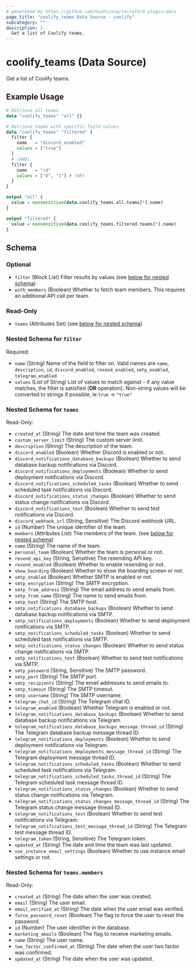 ```yaml
---
# generated by https://github.com/hashicorp/terraform-plugin-docs
page_title: "coolify_teams Data Source - coolify"
subcategory: ""
description: |-
  Get a list of Coolify teams.
---
```


# coolify_teams (Data Source)

Get a list of Coolify teams.

## Example Usage

```terraform
# Retrieve all teams
data "coolify_teams" "all" {}

# Retrieve teams with specific field values
data "coolify_teams" "filtered" {
  filter {
    name   = "discord_enabled"
    values = ["true"]
  }
  # (AND)
  filter {
    name   = "id"
    values = ["0", "1"] # (OR)
  }
}

output "all" {
  value = nonsensitive(data.coolify_teams.all.teams[*].name)
}

output "filtered" {
  value = nonsensitive(data.coolify_teams.filtered.teams[*].name)
}
```

<!-- schema generated by tfplugindocs -->
## Schema

### Optional

- `filter` (Block List) Filter results by values (see [below for nested schema](#nestedblock--filter))
- `with_members` (Boolean) Whether to fetch team members. This requires an additional API call per team.

### Read-Only

- `teams` (Attributes Set) (see [below for nested schema](#nestedatt--teams))

<a id="nestedblock--filter"></a>
### Nested Schema for `filter`

Required:

- `name` (String) Name of the field to filter on. Valid names are `name`, `description`, `id`, `discord_enabled`, `resend_enabled`, `smtp_enabled`, `telegram_enabled`
- `values` (List of String) List of values to match against - if any value matches, the filter is satisfied (**OR** operation). Non-string values will be converted to strings if possible, ie `true` -> `"true"`


<a id="nestedatt--teams"></a>
### Nested Schema for `teams`

Read-Only:

- `created_at` (String) The date and time the team was created.
- `custom_server_limit` (String) The custom server limit.
- `description` (String) The description of the team.
- `discord_enabled` (Boolean) Whether Discord is enabled or not.
- `discord_notifications_database_backups` (Boolean) Whether to send database backup notifications via Discord.
- `discord_notifications_deployments` (Boolean) Whether to send deployment notifications via Discord.
- `discord_notifications_scheduled_tasks` (Boolean) Whether to send scheduled task notifications via Discord.
- `discord_notifications_status_changes` (Boolean) Whether to send status change notifications via Discord.
- `discord_notifications_test` (Boolean) Whether to send test notifications via Discord.
- `discord_webhook_url` (String, Sensitive) The Discord webhook URL.
- `id` (Number) The unique identifier of the team.
- `members` (Attributes List) The members of the team. (see [below for nested schema](#nestedatt--teams--members))
- `name` (String) The name of the team.
- `personal_team` (Boolean) Whether the team is personal or not.
- `resend_api_key` (String, Sensitive) The resending API key.
- `resend_enabled` (Boolean) Whether to enable resending or not.
- `show_boarding` (Boolean) Whether to show the boarding screen or not.
- `smtp_enabled` (Boolean) Whether SMTP is enabled or not.
- `smtp_encryption` (String) The SMTP encryption.
- `smtp_from_address` (String) The email address to send emails from.
- `smtp_from_name` (String) The name to send emails from.
- `smtp_host` (String) The SMTP host.
- `smtp_notifications_database_backups` (Boolean) Whether to send database backup notifications via SMTP.
- `smtp_notifications_deployments` (Boolean) Whether to send deployment notifications via SMTP.
- `smtp_notifications_scheduled_tasks` (Boolean) Whether to send scheduled task notifications via SMTP.
- `smtp_notifications_status_changes` (Boolean) Whether to send status change notifications via SMTP.
- `smtp_notifications_test` (Boolean) Whether to send test notifications via SMTP.
- `smtp_password` (String, Sensitive) The SMTP password.
- `smtp_port` (String) The SMTP port.
- `smtp_recipients` (String) The email addresses to send emails to.
- `smtp_timeout` (String) The SMTP timeout.
- `smtp_username` (String) The SMTP username.
- `telegram_chat_id` (String) The Telegram chat ID.
- `telegram_enabled` (Boolean) Whether Telegram is enabled or not.
- `telegram_notifications_database_backups` (Boolean) Whether to send database backup notifications via Telegram.
- `telegram_notifications_database_backups_message_thread_id` (String) The Telegram database backup message thread ID.
- `telegram_notifications_deployments` (Boolean) Whether to send deployment notifications via Telegram.
- `telegram_notifications_deployments_message_thread_id` (String) The Telegram deployment message thread ID.
- `telegram_notifications_scheduled_tasks` (Boolean) Whether to send scheduled task notifications via Telegram.
- `telegram_notifications_scheduled_tasks_thread_id` (String) The Telegram scheduled task message thread ID.
- `telegram_notifications_status_changes` (Boolean) Whether to send status change notifications via Telegram.
- `telegram_notifications_status_changes_message_thread_id` (String) The Telegram status change message thread ID.
- `telegram_notifications_test` (Boolean) Whether to send test notifications via Telegram.
- `telegram_notifications_test_message_thread_id` (String) The Telegram test message thread ID.
- `telegram_token` (String, Sensitive) The Telegram token.
- `updated_at` (String) The date and time the team was last updated.
- `use_instance_email_settings` (Boolean) Whether to use instance email settings or not.

<a id="nestedatt--teams--members"></a>
### Nested Schema for `teams.members`

Read-Only:

- `created_at` (String) The date when the user was created.
- `email` (String) The user email.
- `email_verified_at` (String) The date when the user email was verified.
- `force_password_reset` (Boolean) The flag to force the user to reset the password.
- `id` (Number) The user identifier in the database.
- `marketing_emails` (Boolean) The flag to receive marketing emails.
- `name` (String) The user name.
- `two_factor_confirmed_at` (String) The date when the user two factor was confirmed.
- `updated_at` (String) The date when the user was updated.
